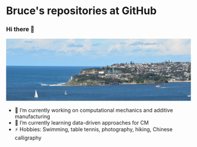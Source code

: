 # Bruce's repositories at GitHub
### Hi there 👋

![West Lake](./Photos/Manly.JPG)
<!--
**cunyizju/cunyizju** is a ✨ _special_ ✨ repository because its `README.md` (this file) appears on your GitHub profile.

Here are some ideas to get you started:

- 🔭 I’m currently working on computational mechanics and additive manufacturing
- 🌱 I’m currently learning data-driven approaches for CM
- 👯 I’m looking to collaborate on ...
- 🤔 I’m looking for help with ...
- 💬 Ask me about ...
- 📫 How to reach me: ...
- ⚡ Fun fact: ...
-->
- 🔭 I’m currently working on computational mechanics and additive manufacturing
- 🌱 I’m currently learning data-driven approaches for CM
- ⚡ Hobbies: Swimming, table tennis, photography, hiking, Chinese calligraphy

